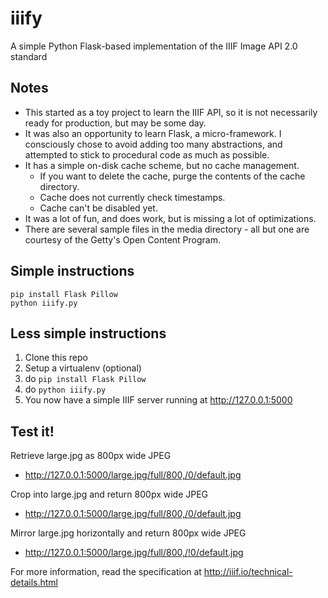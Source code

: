# iiify
A simple Python Flask-based implementation of the IIIF Image API 2.0 standard

## Notes
* This started as a toy project to learn the IIIF API, so it is not necessarily ready for production, but may be some day.
* It was also an opportunity to learn Flask, a micro-framework. I consciously chose to avoid adding too many abstractions, and attempted to stick to procedural code as much as possible.
* It has a simple on-disk cache scheme, but no cache management.
  * If you want to delete the cache, purge the contents of the cache directory.
  * Cache does not currently check timestamps.
  * Cache can't be disabled yet.
* It was a lot of fun, and does work, but is missing a lot of optimizations.
* There are several sample files in the media directory - all but one are courtesy of the Getty's Open Content Program.

## Simple instructions
```
pip install Flask Pillow
python iiify.py
```

## Less simple instructions
1. Clone this repo
2. Setup a virtualenv (optional)
3. do `pip install Flask Pillow`
4. do `python iiify.py`
5. You now have a simple IIIF server running at http://127.0.0.1:5000

## Test it!

Retrieve large.jpg as 800px wide JPEG
* http://127.0.0.1:5000/large.jpg/full/800,/0/default.jpg 

Crop into large.jpg and return 800px wide JPEG
* http://127.0.0.1:5000/large.jpg/full/800,/0/default.jpg 

Mirror large.jpg horizontally and return 800px wide JPEG
* http://127.0.0.1:5000/large.jpg/full/800,/!0/default.jpg 

For more information, read the specification at http://iiif.io/technical-details.html
